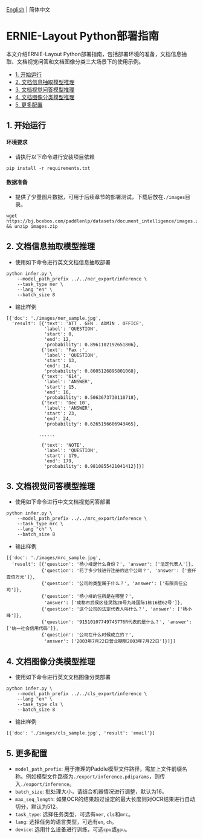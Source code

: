 [English](README.md) | 简体中文

# ERNIE-Layout Python部署指南

本文介绍ERNIE-Layout Python部署指南，包括部署环境的准备，文档信息抽取、文档视觉问答和文档图像分类三大场景下的使用示例。

- [1. 开始运行](#1-开始运行)
- [2. 文档信息抽取模型推理](#2-文档信息抽取模型推理)
- [3. 文档视觉问答模型推理](#3-文档视觉问答模型推理)
- [4. 文档图像分类模型推理](#4-文档图像分类模型推理)
- [5. 更多配置](#5-更多配置)

## 1. 开始运行

#### 环境要求

- 请执行以下命令进行安装项目依赖

```
pip install -r requirements.txt
```

#### 数据准备

- 提供了少量图片数据，可用于后续章节的部署测试，下载后放在``./images``目录。

```shell
wget https://bj.bcebos.com/paddlenlp/datasets/document_intelligence/images.zip && unzip images.zip
```

## 2. 文档信息抽取模型推理

- 使用如下命令进行英文文档信息抽取部署

```shell
python infer.py \
    --model_path_prefix ../../ner_export/inference \
    --task_type ner \
    --lang "en" \
    --batch_size 8
```

- 输出样例

```
[{'doc': './images/ner_sample.jpg',
  'result': [{'text': 'ATT . GEN . ADMIN . OFFICE',
              'label': 'QUESTION',
              'start': 0,
              'end': 12,
              'probability': 0.8961102192651806},
             {'text': 'Fax :',
              'label': 'QUESTION',
              'start': 13,
              'end': 14,
              'probability': 0.8005126895801068},
             {'text': '614',
              'label': 'ANSWER',
              'start': 15,
              'end': 16,
              'probability': 0.5063673730110718},
             {'text': 'Dec 10',
              'label': 'ANSWER',
              'start': 23,
              'end': 24,
              'probability': 0.6265156606943465},

            ......

             {'text': 'NOTE',
              'label': 'QUESTION',
              'start': 179,
              'end': 179,
              'probability': 0.9810855421041412}]}]
```

## 3. 文档视觉问答模型推理

- 使用如下命令进行中文文档视觉问答部署

```shell
python infer.py \
    --model_path_prefix ../../mrc_export/inference \
    --task_type mrc \
    --lang "ch" \
    --batch_size 8
```

- 输出样例

```
[{'doc': './images/mrc_sample.jpg',
  'result': [{'question': '杨小峰是什么身份？', 'answer': ['法定代表人']},
             {'question': '花了多少钱进行注册的这个公司？', 'answer': ['壹仟壹佰万元']},
             {'question': '公司的类型属于什么？', 'answer': ['有限责任公司']},
             {'question': '杨小峰的住所是在哪里？',
              'answer': ['成都市武侯区佳灵路20号九峰国际1栋16楼62号']},
             {'question': '这个公司的法定代表人叫什么？', 'answer': ['杨小峰']},
             {'question': '91510107749745776R代表的是什么？', 'answer': ['统一社会信用代码']},
             {'question': '公司在什么时候成立的？',
              'answer': ['2003年7月22日营业期限2003年7月22日']}]}]
```

## 4. 文档图像分类模型推理

- 使用如下命令进行英文文档图像分类部署

```shell
python infer.py \
    --model_path_prefix ../../cls_export/inference \
    --lang "en" \
    --task_type cls \
    --batch_size 8
```

- 输出样例

```
[{'doc': './images/cls_sample.jpg', 'result': 'email'}]
```

## 5. 更多配置

- `model_path_prefix`: 用于推理的Paddle模型文件路径，需加上文件前缀名称。例如模型文件路径为`./export/inference.pdiparams`，则传入`./export/inference`。
- `batch_size`: 批处理大小，请结合机器情况进行调整，默认为16。
- `max_seq_length`: 如果OCR的结果超过设定的最大长度则对OCR结果进行自动切分，默认为512。
- `task_type`: 选择任务类型，可选有`ner`, `cls`和`mrc`。
- `lang`: 选择任务的语言类型，可选有`en`, `ch`。
- `device`: 选用什么设备进行训练，可选`cpu`或`gpu`。
